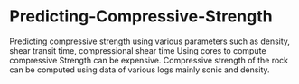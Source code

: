 # Predicting-Compressive-Strength
Predicting compressive strength using various parameters such as density, shear transit time, compressional shear time 
Using cores to compute compressive Strength can be expensive. Compressive strength of the rock can be computed using data of various logs mainly sonic and density.

